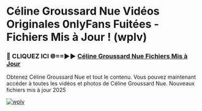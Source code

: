 # Céline Groussard Nue Vidéos Originales 0nlyFans Fuitées - Fichiers Mis à Jour ! (wplv)

<h3>🔴 CLIQUEZ ICI 🌐==►► <a href="https://tinyurl.com/2pmr4ezf" rel="nofollow">Céline Groussard Nue Fichiers Mis à Jour</a></h3>

Obtenez Céline Groussard Nue et tout le contenu. Vous pouvez maintenant accéder à toutes les vidéos et photos de Céline Groussard Nue. Nouveaux fichiers mis à jour 2025

[![wplv](https://i.imgur.com/6SNvagu.gif)](https://tinyurl.com/2pmr4ezf)
